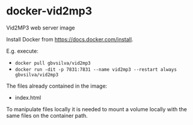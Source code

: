 # docker-vid2mp3
Vid2MP3 web server image

Install Docker from https://docs.docker.com/install.

E.g. execute:

- `docker pull gbvsilva/vid2mp3`
- `docker run -dit -p 7831:7831 --name vid2mp3 --restart always gbvsilva/vid2mp3`

The files already contained in the image:

- index.html

To manipulate files locally it is needed to mount a volume locally with the same files on the container path.
